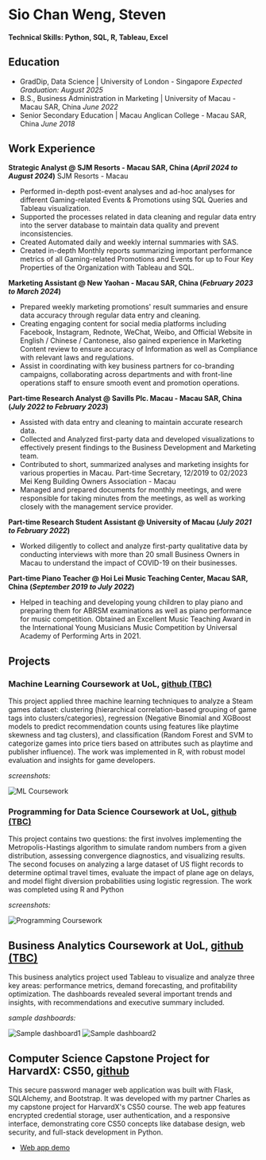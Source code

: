 # Sio Chan Weng, Steven
#### Technical Skills: Python, SQL, R, Tableau, Excel

## Education
- GradDip, Data Science | University of London - Singapore
  _Expected Graduation: August 2025_
- B.S., Business Administration in Marketing | University of Macau - Macau SAR, China
  _June 2022_ 
- Senior Secondary Education | Macau Anglican College - Macau SAR, China
  _June 2018_
  
## Work Experience
**Strategic Analyst @ SJM Resorts - Macau SAR, China (_April 2024 to August 2024_)**
SJM Resorts - Macau
- Performed in-depth post-event analyses and ad-hoc analyses for different Gaming-related Events & Promotions using SQL Queries and Tableau visualization.
- Supported the processes related in data cleaning and regular data entry into the server database to maintain data quality and prevent inconsistencies.
- Created Automated daily and weekly internal summaries with SAS.
- Created in-depth Monthly reports summarizing important performance metrics of all Gaming-related Promotions and Events for up to Four Key Properties of the Organization with Tableau and SQL.

**Marketing Assistant @ New Yaohan - Macau SAR, China (_February 2023 to March 2024_)**
- Prepared weekly marketing promotions' result summaries and ensure data accuracy through regular data entry and cleaning.
- Creating engaging content for social media platforms including Facebook, Instagram, Rednote, WeChat, Weibo, and Official Website in English / Chinese / Cantonese, also gained experience in Marketing Content review to ensure accuracy of Information as well as Compliance with relevant laws and regulations.
- Assist in coordinating with key business partners for co-branding campaigns, collaborating across departments and with front-line operations staff to ensure smooth event and promotion operations. 

**Part-time Research Analyst @ Savills Plc. Macau - Macau SAR, China (_July 2022 to February 2023_)**
- Assisted with data entry and cleaning to maintain accurate research data.
- Collected and Analyzed first-party data and developed visualizations to effectively present findings to the Business Development and Marketing team.
- Contributed to short, summarized analyses and marketing insights for various properties in Macau.
Part-time Secretary, 12/2019 to 02/2023
Mei Keng Building Owners Association - Macau
- Managed and prepared documents for monthly meetings, and were responsible for taking minutes from the meetings, as well as working closely with the management service provider. 

**Part-time Research Student Assistant @ University of Macau (_July 2021 to February 2022_)**
- Worked diligently to collect and analyze first-party qualitative data by conducting interviews with more than 20 small Business Owners in Macau to understand the impact of COVID-19 on their businesses.

**Part-time Piano Teacher @ Hoi Lei Music Teaching Center, Macau SAR, China (_September 2019 to July 2022_)**
- Helped in teaching and developing young children to play piano and preparing them for ABRSM examinations as well as piano performance for music competition. Obtained an Excellent Music Teaching Award in the International Young Musicians Music Competition by Universal Academy of Performing Arts in 2021.

## Projects
### Machine Learning Coursework at UoL, [github (TBC)](https://github.com/stevensio123)

This project applied three machine learning techniques to analyze a Steam games dataset: clustering (hierarchical correlation-based grouping of game tags into clusters/categories), regression (Negative Binomial and XGBoost models to predict recommendation counts using features like playtime skewness and tag clusters), and classification (Random Forest and SVM to categorize games into price tiers based on attributes such as playtime and publisher influence). The work was implemented in R, with robust model evaluation and insights for game developers.

_screenshots:_

![ML Coursework](/assets/img/ml_coursework.png)

### Programming for Data Science Coursework at UoL, [github (TBC)](https://github.com/stevensio123)

This project contains two questions: the first involves implementing the Metropolis-Hastings algorithm to simulate random numbers from a given distribution, assessing convergence diagnostics, and visualizing results. The second focuses on analyzing a large dataset of US flight records to determine optimal travel times, evaluate the impact of plane age on delays, and model flight diversion probabilities using logistic regression. The work was completed using R and Python

_screenshots:_

![Programming Coursework](/assets/img/program_courswork.png)

## Business Analytics Coursework at UoL, [github (TBC)](https://github.com/stevensio123)

This business analytics project used Tableau to visualize and analyze three key areas: performance metrics, demand forecasting, and profitability optimization. The dashboards revealed several important trends and insights, with recommendations and executive summary included.

_sample dashboards:_

![Sample dashboard1](/assets/img/biz_coursework1.png)
![Sample dashboard2](/assets/img/biz_coursework2.png)

## Computer Science Capstone Project for HarvardX: CS50, [github](https://github.com/stevensio123/SafeKeep?tab=readme-ov-file)

This secure password manager web application was built with Flask, SQLAlchemy, and Bootstrap. It was developed with my partner Charles as my capstone project for HarvardX's CS50 course. The web app features encrypted credential storage, user authentication, and a responsive interface, demonstrating core CS50 concepts like database design, web security, and full-stack development in Python.

- [Web app demo](https://www.youtube.com/watch?v=DSxv5b84eWo)

